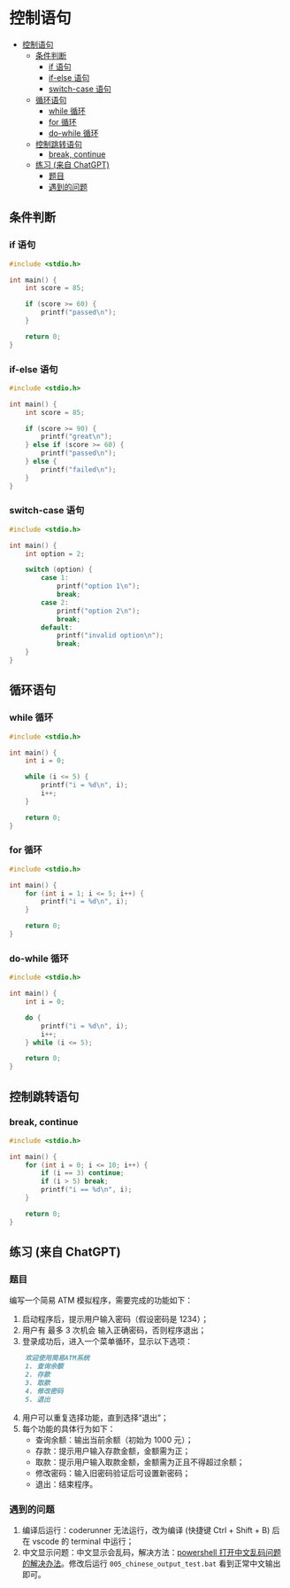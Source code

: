 # 控制语句

- [控制语句](#控制语句)
  - [条件判断](#条件判断)
    - [if 语句](#if-语句)
    - [if-else 语句](#if-else-语句)
    - [switch-case 语句](#switch-case-语句)
  - [循环语句](#循环语句)
    - [while 循环](#while-循环)
    - [for 循环](#for-循环)
    - [do-while 循环](#do-while-循环)
  - [控制跳转语句](#控制跳转语句)
    - [break, continue](#break-continue)
  - [练习 (来自 ChatGPT)](#练习-来自-chatgpt)
    - [题目](#题目)
    - [遇到的问题](#遇到的问题)

## 条件判断

### if 语句

```C
#include <stdio.h>

int main() {
    int score = 85;

    if (score >= 60) {
        printf("passed\n");
    }

    return 0;
}
```

### if-else 语句

```C
#include <stdio.h>

int main() {
    int score = 85;

    if (score >= 90) {
        printf("great\n");
    } else if (score >= 60) {
        printf("passed\n");
    } else {
        printf("failed\n");
    }
}
```

### switch-case 语句

```C
#include <stdio.h>

int main() {
    int option = 2;

    switch (option) {
        case 1:
            printf("option 1\n");
            break;
        case 2:
            printf("option 2\n");
            break;
        default:
            printf("invalid option\n");
            break;
    }
}
```

## 循环语句

### while 循环

```C
#include <stdio.h>

int main() {
    int i = 0;

    while (i <= 5) {
        printf("i = %d\n", i);
        i++;
    }

    return 0;
}
```

### for 循环

```C
#include <stdio.h>

int main() {
    for (int i = 1; i <= 5; i++) {
        printf("i = %d\n", i);
    }

    return 0;
}
```

### do-while 循环

```C
#include <stdio.h>

int main() {
    int i = 0;

    do {
        printf("i = %d\n", i);
        i++;
    } while (i <= 5);

    return 0;
}
```

## 控制跳转语句

### break, continue

```C
#include <stdio.h>

int main() {
    for (int i = 0; i <= 10; i++) {
        if (i == 3) continue;
        if (i > 5) break;
        printf("i == %d\n", i);
    }

    return 0;
}
```

## 练习 (来自 ChatGPT)

### 题目

编写一个简易 ATM 模拟程序，需要完成的功能如下：

1. 启动程序后，提示用户输入密码（假设密码是 1234）；
2. 用户有 最多 3 次机会 输入正确密码，否则程序退出；
3. 登录成功后，进入一个菜单循环，显示以下选项：

```markdown
    欢迎使用简易ATM系统
    1. 查询余额
    2. 存款
    3. 取款
    4. 修改密码
    5. 退出
```

4. 用户可以重复选择功能，直到选择“退出”；
5. 每个功能的具体行为如下：
   - 查询余额：输出当前余额（初始为 1000 元）；
   - 存款：提示用户输入存款金额，金额需为正；
   - 取款：提示用户输入取款金额，金额需为正且不得超过余额；
   - 修改密码：输入旧密码验证后可设置新密码；
   - 退出：结束程序。

### 遇到的问题

1. 编译后运行：coderunner 无法运行，改为编译 (快捷键 Ctrl + Shift + B) 后 在 vscode 的 terminal 中运行；
2. 中文显示问题：中文显示会乱码，解决方法：[powershell 打开中文乱码问题的解决办法](https://blog.csdn.net/plasma007/article/details/128259243)。修改后运行 `005_chinese_output_test.bat` 看到正常中文输出即可。
